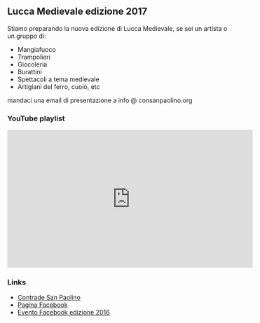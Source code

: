 ## Lucca Medievale edizione 2017

Stiamo preparando la nuova edizione di Lucca Medievale, se sei un artista o un gruppo di:

* Mangiafuoco
* Trampolieri
* Giocoleria
* Burattini
* Spettacoli a tema medievale
* Artigiani del ferro, cuoio, etc

mandaci una email di presentazione a info @ consanpaolino.org

### YouTube playlist

<iframe width="560" height="315" src="https://www.youtube.com/embed/videoseries?list=PLGmFjg-_N7COfovMy0z5-9uYcLXp1Tec-&amp;showinfo=0" frameborder="0" allowfullscreen></iframe>

### Links

* [Contrade San Paolino](http://consanpaolino.org)
* [Pagina Facebook](https://www.facebook.com/luccamedievale/)
* [Evento Facebook edizione 2016](https://www.facebook.com/events/1730372070582555/)
